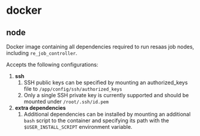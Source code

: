 # docker

## node

Docker image containing all dependencies required to run resaas job nodes, including 
`re_job_controller`. 

Accepts the following configurations:

  1. **ssh**
     1. SSH public keys can be specified by mounting an authorized_keys file to `/app/config/ssh/authorized_keys`
     1. Only a single SSH private key is currently supported and should be mounted under `/root/.ssh/id.pem`
  1. **extra dependencies**
     1. Additional dependencies can be installed by mounting an additional `bash` script to the container and specifying its path with the `$USER_INSTALL_SCRIPT` environment variable.
